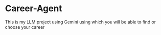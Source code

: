 # Career-Agent
This is my LLM project using Gemini using which you will be able to find or choose your career
